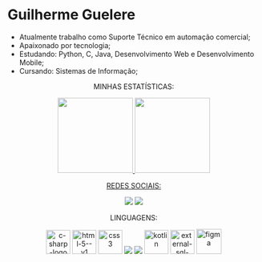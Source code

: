 # Guilherme Guelere

  - Atualmente trabalho como Suporte Técnico em automação comercial;
  - Apaixonado por tecnologia;
  - Estudando: Python, C, Java, Desenvolvimento Web e Desenvolvimento Mobile;
  - Cursando: Sistemas de Informação;
  
 
  <div align="center">
    <p>MINHAS ESTATÍSTICAS:</p>
  
  <a href="https://github.com/GuilhermeHRG">
  <img height="150em" src="https://github-readme-stats.vercel.app/api?username=GuilhermeHRG&show_icons=true&theme=dark&include_all_commits=true&count_private=true"/>
  <img height="150em" src="https://github-readme-stats.vercel.app/api/top-langs/?username=GuilhermeHRG&layout=compact&langs_count=7&theme=dark"/>


<div>
  <p>REDES SOCIAIS:</p>
  <a href="https://www.instagram.com/guilherme.guelere/" target="_blank"><img src="https://img.shields.io/badge/-Instagram-%23E4405F?style=for-the-badge&logo=instagram&logoColor=white" target="_blank"></a>
  <a href="https://www.linkedin.com/in/guilhermehrg" target="_blank"><img src="https://img.shields.io/badge/-LinkedIn-%230077B5?style=for-the-badge&logo=linkedin&logoColor=white" target="_blank"></a> 
  
</div>
<div>
   <p>LINGUAGENS:</p>
<img width="48" height="48" src="https://img.icons8.com/color/48/c-sharp-logo.png" alt="c-sharp-logo"/>
<img width="48" height="48" src="https://img.icons8.com/color/48/html-5--v1.png" alt="html-5--v1"/>
<img width="48" height="48" src="https://img.icons8.com/color/48/css3.png" alt="css3"/>
<img src="https://img.icons8.com/color/48/000000/python--v1.png"/>
<img src="https://img.icons8.com/color/55/1A1A1A/java-coffee-cup-logo--v1.png"/>
<img width="48" height="48" src="https://img.icons8.com/color/48/kotlin.png" alt="kotlin"/>
<img width="48" height="48" src="https://img.icons8.com/external-soft-fill-juicy-fish/60/external-sql-servers-and-networks-soft-fill-soft-fill-juicy-fish.png" alt="external-sql-servers-and-networks-soft-fill-soft-fill-juicy-fish"/>
<img width="50" height="50" src="https://img.icons8.com/bubbles/50/figma.png" alt="figma"/>

</div>
</div>

